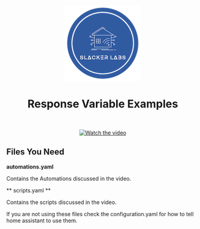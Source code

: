 <div align="center">
<img src="../images/slacker_labs.png">
<h1>Response Variable Examples</h1>
<br>

[![Watch the video](../images/videos/tn-2023-response_variables3)](https://youtu.be/ey8MoQUDsRM)

</div>


<h2>Files You Need</h2>

**automations.yaml**

Contains the Automations discussed in the video.

** scripts.yaml **

Contains the scripts discussed in the video.

If you are not using these files check the configuration.yaml for how to tell home assistant to use them. 
    

